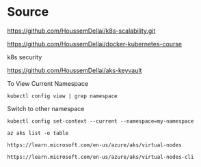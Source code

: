 # Source

https://github.com/HoussemDellai/k8s-scalability.git


https://github.com/HoussemDellai/docker-kubernetes-course

k8s security

https://github.com/HoussemDellai/aks-keyvault


To View Current Namespace
```
kubectl config view | grep namespace
```

Switch to other namespace
```
kubectl config set-context --current --namespace=my-namespace
```

```
az aks list -o table
```

```
https://learn.microsoft.com/en-us/azure/aks/virtual-nodes
```

```
https://learn.microsoft.com/en-us/azure/aks/virtual-nodes-cli
```
